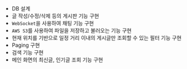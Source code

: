 - DB 설계
- 글 작성/수정/삭제 등의 게시판 기능 구현
- `WebSocket`을 사용하여 채팅 기능 구현
- `AWS S3`를 사용하여 파일을 저장하고 불러오는 기능 구현
- 현재 위치를 기반으로 일정 거리 이내의 게시글만 조회할 수 있는 필터 기능 구현
- Paging 구현
- 검색 기능 구현
- 메인 화면의 최신글, 인기글 조회 기능 구현